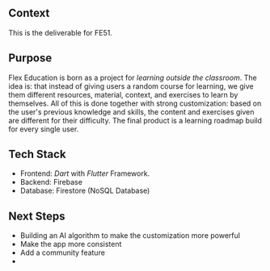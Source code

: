 ## Context
This is the deliverable for FE51.
## Purpose
Flex Education is born as a project for _learning outside the classroom_. The idea is: that instead of giving users a random course for learning, we give them different resources, material, context, and exercises to learn by themselves. All of this is done together with strong customization: based on the user's previous knowledge and skills, the content and exercises given are different for their difficulty. The final product is a learning roadmap build for every single user. 
## Tech Stack  
- Frontend: _Dart_ with _Flutter_ Framework.
- Backend: Firebase
- Database: Firestore (NoSQL Database)
## Next Steps 
- Building an AI algorithm to make the customization more powerful
- Make the app more consistent
- Add a community feature
- 
